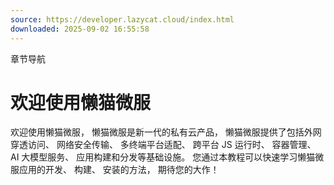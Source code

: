 ```yaml
---
source: https://developer.lazycat.cloud/index.html
downloaded: 2025-09-02 16:55:58
---
```


章节导航

# 欢迎使用懒猫微服 ​

欢迎使用懒猫微服， 懒猫微服是新一代的私有云产品， 懒猫微服提供了包括外网穿透访问、 网络安全传输、 多终端平台适配、 跨平台 JS 运行时、 容器管理、 AI 大模型服务、 应用构建和分发等基础设施。 您通过本教程可以快速学习懒猫微服应用的开发、 构建、 安装的方法， 期待您的大作！
